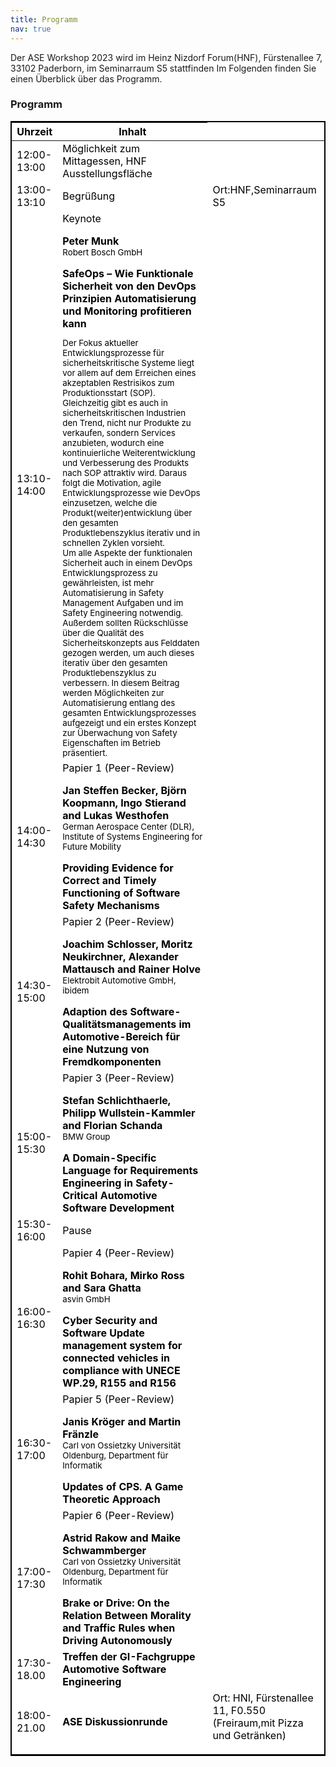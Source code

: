 ```yaml
---
title: Programm
nav: true
---
```


Der ASE Workshop 2023 wird im Heinz Nizdorf Forum(HNF),  Fürstenallee 7, 33102 Paderborn, im Seminarraum S5 stattfinden
Im Folgenden finden Sie einen Überblick über das Programm. 


### Programm

<head>
<!-- CSS Code: Place this code in the document's head (between the 'head' tags) -->
<style>
table.GeneratedTable {
  width: 100%;
  background-color: #ffffff;
  border-collapse: collapse;
  border-width: 2px;
  border-color: #000000;
  border-style: solid;
  color: #000000;
}

table.GeneratedTable td, table.GeneratedTable th {
  border-width: 2px;
  border-color: #000000;
  border-style: solid;
  padding: 3px;
}

table.GeneratedTable thead {
  background-color: #c0c0c0;
}
</style>
</head>



<!-- HTML Code: Place this code in the document's body (between the 'body' tags) where the table should appear -->
<table class="GeneratedTable">
  <thead>
    <tr>
      <th>Uhrzeit</th>
      <th>Inhalt</th>
    </tr>
  </thead>
  <tbody>
    <tr>
      <td>12:00-13:00</td>
      <td>Möglichkeit zum Mittagessen, HNF Ausstellungsfläche</td>
    </tr>
    <tr>
      <td>13:00-13:10</td>
      <td>Begrüßung</td>
      <td>Ort:HNF,Seminarraum S5</td>
    </tr>
    <tr>
      <td>13:10-14:00</td>
      <td>Keynote<p></p>
        <b>Peter Munk</b> <br/>
          <sup> Robert Bosch GmbH  </sup> <p></p>
        <b>SafeOps – Wie Funktionale Sicherheit von den DevOps Prinzipien Automatisierung und Monitoring profitieren kann</b> 
        <sup><p></p> Der Fokus aktueller Entwicklungsprozesse für sicherheitskritische Systeme liegt vor allem auf dem Erreichen eines akzeptablen Restrisikos zum Produktionsstart (SOP). Gleichzeitig gibt es auch in sicherheitskritischen Industrien den Trend, nicht nur Produkte zu verkaufen, sondern Services anzubieten, wodurch eine kontinuierliche Weiterentwicklung und Verbesserung des Produkts nach SOP attraktiv wird. Daraus folgt die Motivation, agile Entwicklungsprozesse wie DevOps einzusetzen, welche die Produkt(weiter)entwicklung über den gesamten Produktlebenszyklus iterativ und in schnellen Zyklen vorsieht.<br/>
Um alle Aspekte der funktionalen Sicherheit auch in einem DevOps Entwicklungsprozess zu gewährleisten, ist mehr Automatisierung in Safety Management Aufgaben und im Safety Engineering notwendig. Außerdem sollten Rückschlüsse über die Qualität des Sicherheitskonzepts aus Felddaten gezogen werden, um auch dieses iterativ über den gesamten Produktlebenszyklus zu verbessern. In diesem Beitrag werden Möglichkeiten zur Automatisierung entlang des gesamten Entwicklungsprozesses aufgezeigt und ein erstes Konzept zur Überwachung von Safety Eigenschaften im Betrieb präsentiert.</sup></td>
    </tr>    
    <tr>
      <td>14:00-14:30</td>
      <td>Papier 1 (Peer-Review)<p></p>
        <b>Jan Steffen Becker, Björn Koopmann, Ingo Stierand and Lukas Westhofen</b> <br/>
        <sup>  German Aerospace Center (DLR), Institute of Systems Engineering for Future Mobility</sup> <p></p>
        <b>Providing Evidence for Correct and Timely Functioning of Software Safety Mechanisms</b> <br/>
        </td>
     </tr>  
    <tr>
      <td>14:30-15:00</td>
      <td>Papier 2 (Peer-Review)<p></p>
        <b> Joachim Schlosser, Moritz Neukirchner, Alexander Mattausch and Rainer Holve </b> <br/>
        <sup> Elektrobit Automotive GmbH, ibidem </sup> <p></p>
        <b>Adaption des Software-Qualitätsmanagements im Automotive-Bereich für eine Nutzung von Fremdkomponenten</b> <br/>
        </td>
     </tr>  
    <tr>
      <td>15:00-15:30</td>
      <td>Papier 3 (Peer-Review)<p></p>
        <b>Stefan Schlichthaerle, Philipp Wullstein-Kammler and Florian Schanda</b> <br/>
        <sup> BMW Group</sup> <p></p>
        <b>A Domain-Specific Language for Requirements Engineering in Safety-Critical Automotive Software Development</b> <br/>
        </td>
     </tr>  
     <tr>
      <td>15:30-16:00</td>
      <td>Pause</td>
    </tr>
    <tr>
      <td>16:00-16:30</td>
      <td>Papier 4 (Peer-Review)<p></p>
        <b>Rohit Bohara, Mirko Ross and Sara Ghatta </b> <br/>
        <sup> asvin GmbH</sup> <p></p>
        <b>Cyber Security and Software Update management system for connected vehicles in compliance with UNECE WP.29, R155 and R156</b> <br/>
        </td>
     </tr>  
    <tr>
      <td>16:30-17:00</td>
      <td>Papier 5 (Peer-Review)<p></p>
        <b>Janis Kröger and Martin Fränzle</b> <br/>
        <sup> Carl von Ossietzky Universität Oldenburg, Department für Informatik</sup> <p></p>
        <b>Updates of CPS. A Game Theoretic Approach</b> <br/>
        </td>
     </tr>  
    <tr>
      <td>17:00-17:30</td>
      <td>Papier 6 (Peer-Review)<p></p>
        <b>Astrid Rakow and Maike Schwammberger</b> <br/>
        <sup> Carl von Ossietzky Universität Oldenburg, Department für Informatik</sup> <p></p>
        <b>Brake or Drive: On the Relation Between Morality and Traffic Rules when Driving Autonomously</b> <br/>
        </td>
     </tr>  
    <tr>      
      <td>17:30-18.00</td>
      <td><b>Treffen der GI-Fachgruppe Automotive Software Engineering</b></td>  
    </tr>  
    <tr>      
      <td>18:00-21.00</td>
      <td><b>ASE Diskussionrunde</b></td>  
      <td>Ort: HNI, Fürstenallee 11, F0.550 (Freiraum,mit Pizza und Getränken)<p></p></td>
    </tr>  
        
